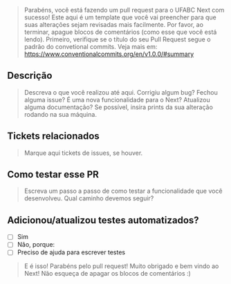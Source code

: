 > Parabéns, você está fazendo um pull request para o UFABC Next com sucesso! Este aqui é um template que você vai preencher para que suas alterações sejam revisadas mais facilmente. Por favor, ao terminar, apague blocos de comentários (como esse que você está lendo).
> Primeiro, verifique se o título do seu Pull Request segue o padrão do convetional commits. Veja mais em: https://www.conventionalcommits.org/en/v1.0.0/#summary


## Descrição
> Descreva o que você realizou até aqui. Corrigiu algum bug? Fechou alguma issue? É uma nova funcionalidade para o Next? Atualizou alguma documentação? Se possível, insira prints da sua alteração rodando na sua máquina.


## Tickets relacionados
> Marque aqui tickets de issues, se houver.


## Como testar esse PR
> Escreva um passo a passo de como testar a funcionalidade que você desenvolveu. Qual caminho devemos seguir?


## Adicionou/atualizou testes automatizados?

- [ ] Sim
- [ ] Não, porque:
- [ ] Preciso de ajuda para escrever testes

> E é isso! Parabéns pelo pull request! Muito obrigado e bem vindo ao Next! Não esqueça de apagar os blocos de comentários :)
